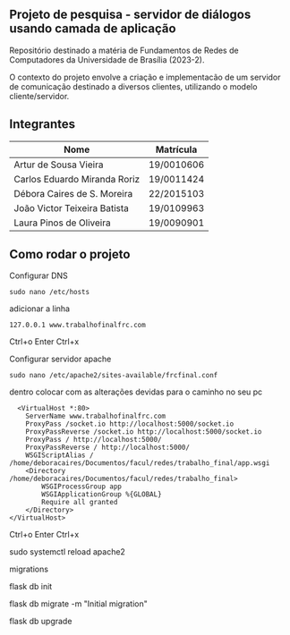 ## Projeto de pesquisa - servidor de diálogos usando camada de aplicação

Repositório destinado a matéria de Fundamentos de Redes de Computadores da Universidade de Brasília (2023-2). 

O contexto do projeto envolve a criação e implementacão de um servidor de comunicação destinado a diversos clientes, utilizando o modelo cliente/servidor.

## Integrantes
| Nome                            | Matrícula      |
|---------------------------------|----------------|
| Artur de Sousa Vieira           | 19/0010606     |
| Carlos Eduardo Miranda Roriz    | 19/0011424     |
| Débora Caires de S. Moreira     | 22/2015103     |
| João Victor Teixeira Batista    | 19/0109963     |
| Laura Pinos de Oliveira         | 19/0090901     |

## Como rodar o projeto
Configurar DNS 

`sudo nano /etc/hosts`

adicionar a linha

`127.0.0.1 www.trabalhofinalfrc.com`

Ctrl+o Enter Ctrl+x

Configurar servidor apache

`sudo nano /etc/apache2/sites-available/frcfinal.conf`

dentro colocar com as alterações devidas para o caminho no seu pc

```
  <VirtualHost *:80>
    ServerName www.trabalhofinalfrc.com
    ProxyPass /socket.io http://localhost:5000/socket.io
    ProxyPassReverse /socket.io http://localhost:5000/socket.io
    ProxyPass / http://localhost:5000/
    ProxyPassReverse / http://localhost:5000/
    WSGIScriptAlias / /home/deboracaires/Documentos/facul/redes/trabalho_final/app.wsgi
    <Directory /home/deboracaires/Documentos/facul/redes/trabalho_final>
        WSGIProcessGroup app
        WSGIApplicationGroup %{GLOBAL}
        Require all granted
    </Directory>
</VirtualHost>
```

Ctrl+o Enter Ctrl+x

sudo systemctl reload apache2

migrations

flask db init

flask db migrate -m "Initial migration"

flask db upgrade
